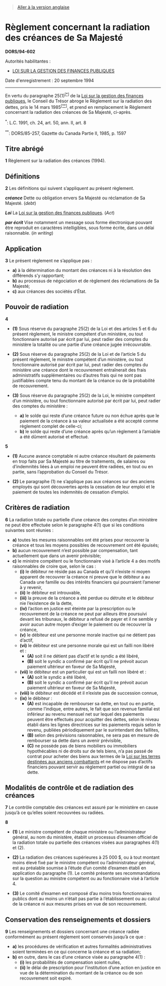> [Aller à la version anglaise](/en/Regulations/Statutory%20Orders%20and%20Regulations/94/602.md)

# Règlement concernant la radiation des créances de Sa Majesté

**DORS/94-602**

Autorités habilitantes : 
- [LOI SUR LA GESTION DES FINANCES PUBLIQUES](/fr/Lois/Lois%20révisées%20du%20Canada/F/F-11.md)

Date d'enregistrement : 20 septembre 1994

----------

En vertu du paragraphe 25(1)<sup><a href='#nbp_SOR-94-602_f_hq_6234'>[*]</a></sup> de la [Loi sur la gestion des finances publiques](/fr/Lois/Lois%20révisées%20du%20Canada/F/F-11.md), le Conseil du Trésor abroge le Règlement sur la radiation des dettes, pris le 14 mars 1985<sup><a href='#nbp_SOR-94-602_f_hq_6235'>[**]</a></sup>, et prend en remplacement le Règlement concernant la radiation des créances de Sa Majesté, ci-après.

<a name='nbp_SOR-94-602_f_hq_6234'><sup>*</sup></a>: L.C. 1991, ch. 24, art. 50, ann. II, art. 8<br />

<a name='nbp_SOR-94-602_f_hq_6235'><sup>**</sup></a>: DORS/85-257, Gazette du Canada Partie II, 1985, p. 1597<br />




## Titre abrégé


**1** Règlement sur la radiation des créances (1994).




## Définitions


**2** Les définitions qui suivent s’appliquent au présent règlement.

***créance*** Dette ou obligation envers Sa Majesté ou réclamation de Sa Majesté. (*debt*)

***Loi*** La [Loi sur la gestion des finances publiques](/fr/Lois/Lois%20révisées%20du%20Canada/F/F-11.md). (*Act*)

***par écrit*** Vise notamment un message sous forme électronique pouvant être reproduit en caractères intelligibles, sous forme écrite, dans un délai raisonnable. (*in writing*)




## Application


**3** Le présent règlement ne s’applique pas :
- **a)** à la détermination du montant des créances ni à la résolution des différends s’y rapportant;
- **b)** au processus de négociation et de règlement des réclamations de Sa Majesté;
- **c)** aux créances des sociétés d’État.




## Pouvoir de radiation


**4** 

- **(1)** Sous réserve du paragraphe 25(2) de la Loi et des articles 5 et 6 du présent règlement, le ministre compétent d’un ministère, ou tout fonctionnaire autorisé par écrit par lui, peut radier des comptes du ministère la totalité ou une partie d’une créance jugée irrécouvrable.

- **(2)** Sous réserve du paragraphe 25(2) de la Loi et de l’article 5 du présent règlement, le ministre compétent d’un ministère, ou tout fonctionnaire autorisé par écrit par lui, peut radier des comptes du ministère une créance dont le recouvrement entraînerait des frais administratifs supplémentaires ou d’autres frais qui ne sont pas justifiables compte tenu du montant de la créance ou de la probabilité de recouvrement.

- **(3)** Sous réserve du paragraphe 25(2) de la Loi, le ministre compétent d’un ministère, ou tout fonctionnaire autorisé par écrit par lui, peut radier des comptes du ministère :
	- **a)** le solde qui reste d’une créance future ou non échue après que le paiement de la créance à sa valeur actualisée a été accepté comme règlement complet de celle-ci;
	- **b)** le solde qui reste d’une créance après qu’un règlement à l’amiable a été dûment autorisé et effectué.



**5** 

- **(1)** Aucune avance comptable ni autre créance résultant de paiements en trop faits par Sa Majesté au titre de traitements, de salaires ou d’indemnités liées à un emploi ne peuvent être radiées, en tout ou en partie, sans l’approbation du Conseil du Trésor.

- **(2)** Le paragraphe (1) ne s’applique pas aux créances sur des anciens employés qui sont découvertes après la cessation de leur emploi et le paiement de toutes les indemnités de cessation d’emploi.




## Critères de radiation


**6** La radiation totale ou partielle d’une créance des comptes d’un ministère ne peut être effectuée selon le paragraphe 4(1) que si les conditions suivantes sont réunies :
- **a)** toutes les mesures raisonnables ont été prises pour recouvrer la créance et tous les moyens possibles de recouvrement ont été épuisés;
- **b)** aucun recouvrement n’est possible par compensation, tant actuellement que dans un avenir prévisible;
- **c)** le ministre compétent ou le fonctionnaire visé à l’article 4 a des motifs raisonnables de croire que, selon le cas :
	- **(i)** le débiteur ne réside pas au Canada et qu’il n’existe ni moyen apparent de recouvrer la créance ni preuve que le débiteur a au Canada une famille ou des intérêts financiers qui pourraient l’amener à y revenir,
	- **(ii)** le débiteur est introuvable,
	- **(iii)** la preuve de la créance a été perdue ou détruite et le débiteur nie l’existence de la dette,
	- **(iv)** l’action en justice est éteinte par la prescription ou le recouvrement de la créance ne peut par ailleurs être poursuivi devant les tribunaux, le débiteur a refusé de payer et il ne semble y avoir aucun autre moyen d’exiger le paiement ou de recouvrer la créance,
	- **(v)** le débiteur est une personne morale inactive qui ne détient pas d’actif,
	- **(vi)** le débiteur est une personne morale qui est un failli non libéré et :
		- **(A)** soit il ne détient pas d’actif et le syndic a été libéré,
		- **(B)** soit le syndic a confirmé par écrit qu’il ne prévoit aucun paiement ultérieur en faveur de Sa Majesté,
	- **(vii)** le débiteur est un particulier qui est un failli non libéré et :
		- **(A)** soit le syndic a été libéré,
		- **(B)** soit le syndic a confirmé par écrit qu’il ne prévoit aucun paiement ultérieur en faveur de Sa Majesté,
	- **(viii)** le débiteur est décédé et il n’existe pas de succession connue,
	- **(ix)** le débiteur :
		- **(A)** est incapable de rembourser sa dette, en tout ou en partie, comme l’indique, entre autres, le fait que son revenue familial est inférieur au revenu mensuel net sur lequel des paiements peuvent être effectués pour acquitter des dettes, selon le niveau établi dans les lignes directrices sur les paiements requis selon le revenu, publiées périodiquement par le surintendant des faillites,
		- **(B)** selon des prévisions raisonnables, ne sera pas en mesure de rembourser sa dette dans un avenir prévisible,
		- **(C)** ne possède pas de biens mobiliers ou immobiliers hypothécables ni de droits sur de tels biens, n’a pas passé de contrat pour acheter des biens aux termes de la [Loi sur les terres destinées aux anciens combattants](/fr/Lois/Lois%20du%20Canada/1970/ch.%20V-4.md) et ne dispose pas d’actifs financiers pouvant servir au règlement partiel ou intégral de sa dette.




## Modalités de contrôle et de radiation des créances


**7** Le contrôle comptable des créances est assuré par le ministère en cause jusqu’à ce qu’elles soient recouvrées ou radiées.



**8** 

- **(1)** Le ministre compétent de chaque ministère ou l’administrateur général, au nom du ministère, établit un processus d’examen officiel de la radiation totale ou partielle des créances visées aux paragraphes 4(1) et (2).

- **(2)** La radiation des créances supérieures à 25 000 $, ou à tout montant moins élevé fixé par le ministre compétent ou l’administrateur général, est au préalable soumise à l’étude d’un comité d’examen établi en application du paragraphe (1). Le comité présente ses recommandations sur la question au ministre compétent ou au fonctionnaire visé à l’article 4.

- **(3)** Le comité d’examen est composé d’au moins trois fonctionnaires publics dont au moins un n’était pas partie à l’établissement ou au calcul de la créance ni aux mesures prises en vue de son recouvrement.




## Conservation des renseignements et dossiers


**9** Les renseignements et dossiers concernant une créance radiée conformément au présent règlement sont conservés jusqu’à ce que :
- **a)** les procédures de vérification et autres formalités administratives soient terminées en ce qui concerne la créance et sa radiation;
- **b)** en outre, dans le cas d’une créance visée au paragraphe 4(1) :
	- **(i)** les probabilités de compensation soient nulles,
	- **(ii)** le délai de prescription pour l’institution d’une action en justice en vue de la détermination du montant de la créance ou de son recouvrement soit expiré.


